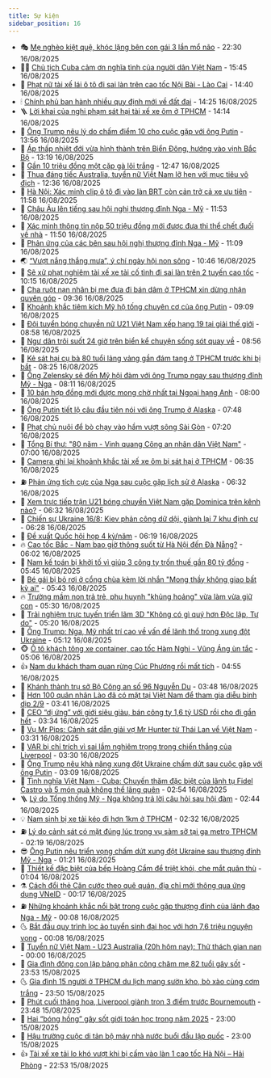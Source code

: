 ```yaml
---
title: Sự kiện
sidebar_position: 16
---
```


<!-- dantri-su-kien:START -->
- 🎭 [Mẹ nghèo kiệt quệ, khóc lặng bên con gái 3 lần mổ não](https://dantri.com.vn/tam-long-nhan-ai/me-ngheo-kiet-que-khoc-lang-ben-con-gai-3-lan-mo-nao-20250803234912476.htm) - 22:30 16/08/2025
- 👨‍🏫 [Chủ tịch Cuba cảm ơn nghĩa tình của người dân Việt Nam](https://dantri.com.vn/the-gioi/chu-tich-cuba-cam-on-nghia-tinh-cua-nguoi-dan-viet-nam-20250816224231926.htm) - 15:45 16/08/2025
- 🌮 [Phạt nữ tài xế lái ô tô đi sai làn trên cao tốc Nội Bài - Lào Cai](https://dantri.com.vn/xa-hoi/phat-nu-tai-xe-lai-o-to-di-sai-lan-tren-cao-toc-noi-bai-lao-cai-20250816213823433.htm) - 14:40 16/08/2025
- 🕯 [Chính phủ ban hành nhiều quy định mới về đất đai](https://dantri.com.vn/xa-hoi/chinh-phu-ban-hanh-nhieu-quy-dinh-moi-ve-dat-dai-20250816211927914.htm) - 14:25 16/08/2025
- 🪜 [Lời khai của nghi phạm sát hại tài xế xe ôm ở TPHCM](https://dantri.com.vn/phap-luat/loi-khai-cua-nghi-pham-sat-hai-tai-xe-xe-om-o-tphcm-20250816201605612.htm) - 14:14 16/08/2025
- 🐘 [Ông Trump nêu lý do chấm điểm 10 cho cuộc gặp với ông Putin](https://dantri.com.vn/the-gioi/ong-trump-neu-ly-do-cham-diem-10-cho-cuoc-gap-voi-ong-putin-20250816205139506.htm) - 13:56 16/08/2025
- 🤔 [Áp thấp nhiệt đới vừa hình thành trên Biển Đông, hướng vào vịnh Bắc Bộ](https://dantri.com.vn/xa-hoi/ap-thap-nhiet-doi-vua-hinh-thanh-tren-bien-dong-huong-vao-vinh-bac-bo-20250816201031492.htm) - 13:19 16/08/2025
- 🧠 [Gần 10 triệu đồng một cặp gà lôi trắng](https://dantri.com.vn/kinh-doanh/gan-10-trieu-dong-mot-cap-ga-loi-trang-20250815152211953.htm) - 12:47 16/08/2025
- 📝 [Thua đáng tiếc Australia, tuyển nữ Việt Nam lỡ hẹn với mục tiêu vô địch](https://dantri.com.vn/the-thao/thua-dang-tiec-australia-tuyen-nu-viet-nam-lo-hen-voi-muc-tieu-vo-dich-20250816193605745.htm) - 12:36 16/08/2025
- 🦏 [Hà Nội: Xác minh clip ô tô đi vào làn BRT còn cản trở cả xe ưu tiên](https://dantri.com.vn/xa-hoi/ha-noi-xac-minh-clip-o-to-di-vao-lan-brt-con-can-tro-ca-xe-uu-tien-20250816185410542.htm) - 11:58 16/08/2025
- 🥰 [Châu Âu lên tiếng sau hội nghị thượng đỉnh Nga - Mỹ](https://dantri.com.vn/the-gioi/chau-au-len-tieng-sau-hoi-nghi-thuong-dinh-nga-my-20250816181218953.htm) - 11:53 16/08/2025
- 🤗 [Xác minh thông tin nộp 50 triệu đồng mới được đưa thi thể chết đuối về nhà](https://dantri.com.vn/xa-hoi/xac-minh-thong-tin-nop-50-trieu-dong-moi-duoc-dua-thi-the-chet-duoi-ve-nha-20250816183847043.htm) - 11:50 16/08/2025
- 🌈 [Phản ứng của các bên sau hội nghị thượng đỉnh Nga - Mỹ](https://dantri.com.vn/the-gioi/phan-ung-cua-cac-ben-sau-hoi-nghi-thuong-dinh-nga-my-20250816175819480.htm) - 11:09 16/08/2025
- 🌏 [“Vượt nắng thắng mưa”, ý chí ngày hội non sông](https://dantri.com.vn/xa-hoi/vuot-nang-thang-mua-y-chi-ngay-hoi-non-song-20250816173102317.htm) - 10:46 16/08/2025
- 💄 [Sẽ xử phạt nghiêm tài xế xe tải cố tình đi sai làn trên 2 tuyến cao tốc](https://dantri.com.vn/xa-hoi/se-xu-phat-nghiem-tai-xe-xe-tai-co-tinh-di-sai-lan-tren-2-tuyen-cao-toc-20250816170404341.htm) - 10:15 16/08/2025
- 👺 [Cha ruột nạn nhân bị mẹ đưa đi bán dâm ở TPHCM xin dừng nhận quyên góp](https://dantri.com.vn/tam-long-nhan-ai/cha-ruot-nan-nhan-bi-me-dua-di-ban-dam-o-tphcm-xin-dung-nhan-quyen-gop-20250816153153320.htm) - 09:36 16/08/2025
- 👹 [Khoảnh khắc tiêm kích Mỹ hộ tống chuyên cơ của ông Putin](https://dantri.com.vn/the-gioi/khoanh-khac-tiem-kich-my-ho-tong-chuyen-co-cua-ong-putin-20250816155119021.htm) - 09:09 16/08/2025
- 🌊 [Đội tuyển bóng chuyền nữ U21 Việt Nam xếp hạng 19 tại giải thế giới](https://dantri.com.vn/the-thao/doi-tuyen-bong-chuyen-nu-u21-viet-nam-xep-hang-19-tai-giai-the-gioi-20250816155814791.htm) - 08:58 16/08/2025
- 🤠 [Ngư dân trôi suốt 24 giờ trên biển kể chuyện sống sót quay về](https://dantri.com.vn/xa-hoi/ngu-dan-troi-suot-24-gio-tren-bien-ke-chuyen-song-sot-quay-ve-20250816151637496.htm) - 08:56 16/08/2025
- 🎊 [Kẻ sát hại cụ bà 80 tuổi lảng vảng gần đám tang ở TPHCM trước khi bị bắt](https://dantri.com.vn/phap-luat/ke-sat-hai-cu-ba-80-tuoi-lang-vang-gan-dam-tang-o-tphcm-truoc-khi-bi-bat-20250816143221444.htm) - 08:25 16/08/2025
- 🐘 [Ông Zelensky sẽ đến Mỹ hội đàm với ông Trump ngay sau thượng đỉnh Mỹ - Nga](https://dantri.com.vn/the-gioi/ong-zelensky-se-den-my-hoi-dam-voi-ong-trump-ngay-sau-thuong-dinh-my-nga-20250816150724342.htm) - 08:11 16/08/2025
- 💂 [10 bản hợp đồng mới được mong chờ nhất tại Ngoại hạng Anh](https://dantri.com.vn/the-thao/10-ban-hop-dong-moi-duoc-mong-cho-nhat-tai-ngoai-hang-anh-20250815120856234.htm) - 08:00 16/08/2025
- 👹 [Ông Putin tiết lộ câu đầu tiên nói với ông Trump ở Alaska](https://dantri.com.vn/the-gioi/ong-putin-tiet-lo-cau-dau-tien-noi-voi-ong-trump-o-alaska-20250816140715545.htm) - 07:48 16/08/2025
- 🦒 [Phạt chủ nuôi để bò chạy vào hầm vượt sông Sài Gòn](https://dantri.com.vn/xa-hoi/phat-chu-nuoi-de-bo-chay-vao-ham-vuot-song-sai-gon-20250816141130367.htm) - 07:20 16/08/2025
- 🗽 [Tổng Bí thư: &quot;80 năm - Vinh quang Công an nhân dân Việt Nam&quot;](https://dantri.com.vn/xa-hoi/tong-bi-thu-80-nam-vinh-quang-cong-an-nhan-dan-viet-nam-20250816101808727.htm) - 07:00 16/08/2025
- 💄 [Camera ghi lại khoảnh khắc tài xế xe ôm bị sát hại ở TPHCM](https://dantri.com.vn/phap-luat/camera-ghi-lai-khoanh-khac-tai-xe-xe-om-bi-sat-hai-o-tphcm-20250816123853002.htm) - 06:35 16/08/2025
- ⛽️ [Phản ứng tích cực của Nga sau cuộc gặp lịch sử ở Alaska](https://dantri.com.vn/the-gioi/phan-ung-tich-cuc-cua-nga-sau-cuoc-gap-lich-su-o-alaska-20250816104121034.htm) - 06:32 16/08/2025
- 🥷 [Xem trực tiếp trận U21 bóng chuyền Việt Nam gặp Dominica trên kênh nào?](https://dantri.com.vn/the-thao/xem-truc-tiep-tran-u21-bong-chuyen-viet-nam-gap-dominica-tren-kenh-nao-20250816133212599.htm) - 06:32 16/08/2025
- 🤖 [Chiến sự Ukraine 16/8: Kiev phản công dữ dội, giành lại 7 khu định cư](https://dantri.com.vn/the-gioi/chien-su-ukraine-168-kiev-phan-cong-du-doi-gianh-lai-7-khu-dinh-cu-20250816095344935.htm) - 06:28 16/08/2025
- 🌊 [Đề xuất Quốc hội họp 4 kỳ/năm](https://dantri.com.vn/xa-hoi/de-xuat-quoc-hoi-hop-4-kynam-20250816131016318.htm) - 06:19 16/08/2025
- 🔥 [Cao tốc Bắc - Nam bao giờ thông suốt từ Hà Nội đến Đà Nẵng?](https://dantri.com.vn/xa-hoi/cao-toc-bac-nam-bao-gio-thong-suot-tu-ha-noi-den-da-nang-20250816105845064.htm) - 06:02 16/08/2025
- 🦏 [Nam kế toán bị khởi tố vì giúp 3 công ty trốn thuế gần 80 tỷ đồng](https://dantri.com.vn/phap-luat/nam-ke-toan-bi-khoi-to-vi-giup-3-cong-ty-tron-thue-gan-80-ty-dong-20250816122001545.htm) - 05:45 16/08/2025
- 🐘 [Bé gái bị bỏ rơi ở cổng chùa kèm lời nhắn &quot;Mong thầy không giao bất kỳ ai&quot;](https://dantri.com.vn/xa-hoi/be-gai-bi-bo-roi-o-cong-chua-kem-loi-nhan-mong-thay-khong-giao-bat-ky-ai-20250816122256635.htm) - 05:43 16/08/2025
- 🔥 [Trường mầm non trả trẻ, phụ huynh &quot;khủng hoảng&quot; vừa làm vừa giữ con](https://dantri.com.vn/giao-duc/truong-mam-non-tra-tre-phu-huynh-khung-hoang-vua-lam-vua-giu-con-20250816071925332.htm) - 05:30 16/08/2025
- 💼 [Trải nghiệm trực tuyến triển lãm 3D &quot;Không có gì quý hơn Độc lập, Tự do&quot;](https://dantri.com.vn/noi-vu/trai-nghiem-truc-tuyen-trien-lam-3d-khong-co-gi-quy-hon-doc-lap-tu-do-20250816122014324.htm) - 05:20 16/08/2025
- 🚀 [Ông Trump: Nga, Mỹ nhất trí cao về vấn đề lãnh thổ trong xung đột Ukraine](https://dantri.com.vn/the-gioi/ong-trump-nga-my-nhat-tri-cao-ve-van-de-lanh-tho-trong-xung-dot-ukraine-20250816113753129.htm) - 05:12 16/08/2025
- 🐵 [Ô tô khách tông xe container, cao tốc Hàm Nghi - Vũng Áng ùn tắc](https://dantri.com.vn/xa-hoi/o-to-khach-tong-xe-container-cao-toc-ham-nghi-vung-ang-un-tac-20250816112057013.htm) - 05:06 16/08/2025
- 👍 [Nam du khách tham quan rừng Cúc Phương rồi mất tích](https://dantri.com.vn/xa-hoi/nam-du-khach-tham-quan-rung-cuc-phuong-roi-mat-tich-20250816114714562.htm) - 04:55 16/08/2025
- 🚦 [Khánh thành trụ sở Bộ Công an số 96 Nguyễn Du](https://dantri.com.vn/xa-hoi/khanh-thanh-tru-so-bo-cong-an-so-96-nguyen-du-20250816103534348.htm) - 03:48 16/08/2025
- 🥸 [Hơn 100 quân nhân Lào đã có mặt tại Việt Nam để tham gia diễu binh dịp 2/9](https://dantri.com.vn/xa-hoi/hon-100-quan-nhan-lao-da-co-mat-tai-viet-nam-de-tham-gia-dieu-binh-dip-29-20250816101903741.htm) - 03:41 16/08/2025
- 🥷 [CEO “dị ứng” với giới siêu giàu, bán công ty 1,6 tỷ USD rồi cho đi gần hết](https://dantri.com.vn/kinh-doanh/ceo-di-ung-voi-gioi-sieu-giau-ban-cong-ty-16-ty-usd-roi-cho-di-gan-het-20250815221212471.htm) - 03:34 16/08/2025
- 🤡 [Vụ Mr Pips: Cảnh sát dẫn giải vợ Mr Hunter từ Thái Lan về Việt Nam](https://dantri.com.vn/phap-luat/vu-mr-pips-canh-sat-dan-giai-vo-mr-hunter-tu-thai-lan-ve-viet-nam-20250816102814538.htm) - 03:31 16/08/2025
- 🥳 [VAR bị chỉ trích vì sai lầm nghiêm trọng trong chiến thắng của Liverpool](https://dantri.com.vn/the-thao/var-bi-chi-trich-vi-sai-lam-nghiem-trong-trong-chien-thang-cua-liverpool-20250816101740395.htm) - 03:30 16/08/2025
- 🤩 [Ông Trump nêu khả năng xung đột Ukraine chấm dứt sau cuộc gặp với ông Putin](https://dantri.com.vn/the-gioi/ong-trump-neu-kha-nang-xung-dot-ukraine-cham-dut-sau-cuoc-gap-voi-ong-putin-20250816094725366.htm) - 03:09 16/08/2025
- 🎡 [Tình nghĩa Việt Nam - Cuba: Chuyến thăm đặc biệt của lãnh tụ Fidel Castro và 5 món quà không thể lãng quên](https://dantri.com.vn/doi-song/tinh-nghia-viet-nam-cuba-chuyen-tham-dac-biet-cua-lanh-tu-fidel-castro-va-5-mon-qua-khong-the-lang-quen-20250816015703028.htm) - 02:54 16/08/2025
- 🪜 [Lý do Tổng thống Mỹ - Nga không trả lời câu hỏi sau hội đàm](https://dantri.com.vn/the-gioi/ly-do-tong-thong-my-nga-khong-tra-loi-cau-hoi-sau-hoi-dam-20250816091417511.htm) - 02:44 16/08/2025
- 💡 [Nam sinh bị xe tải kéo đi hơn 1km ở TPHCM](https://dantri.com.vn/xa-hoi/nam-sinh-bi-xe-tai-keo-di-hon-1km-o-tphcm-20250816081414131.htm) - 02:32 16/08/2025
- ⛽️ [Lý do cảnh sát có mặt đúng lúc trong vụ sàm sỡ tại ga metro TPHCM](https://dantri.com.vn/xa-hoi/ly-do-canh-sat-co-mat-dung-luc-trong-vu-sam-so-tai-ga-metro-tphcm-20250816084312699.htm) - 02:19 16/08/2025
- 😎 [Ông Putin nêu triển vọng chấm dứt xung đột Ukraine sau thượng đỉnh Mỹ - Nga](https://dantri.com.vn/the-gioi/ong-putin-neu-trien-vong-cham-dut-xung-dot-ukraine-sau-thuong-dinh-my-nga-20250816074320589.htm) - 01:21 16/08/2025
- 🗽 [Thiết kế đặc biệt của bếp Hoàng Cầm để triệt khói, che mắt quân thù](https://dantri.com.vn/khoa-hoc/thiet-ke-dac-biet-cua-bep-hoang-cam-de-triet-khoi-che-mat-quan-thu-20250814144359648.htm) - 01:04 16/08/2025
- ⚗️ [Cách đổi thẻ Căn cước theo quê quán, địa chỉ mới thông qua ứng dụng VNeID](https://dantri.com.vn/cong-nghe/cach-doi-the-can-cuoc-theo-que-quan-dia-chi-moi-thong-qua-ung-dung-vneid-20250816040121716.htm) - 00:17 16/08/2025
- ⛽️ [Những khoảnh khắc nổi bật trong cuộc gặp thượng đỉnh của lãnh đạo Nga - Mỹ](https://dantri.com.vn/the-gioi/nhung-khoanh-khac-noi-bat-trong-cuoc-gap-thuong-dinh-cua-lanh-dao-nga-my-20250816065219086.htm) - 00:08 16/08/2025
- 🌜 [Bắt đầu quy trình lọc ảo tuyển sinh đại học với hơn 7,6 triệu nguyện vọng](https://dantri.com.vn/giao-duc/bat-dau-quy-trinh-loc-ao-tuyen-sinh-dai-hoc-voi-hon-76-trieu-nguyen-vong-20250816065058437.htm) - 00:08 16/08/2025
- 🦩 [Tuyển nữ Việt Nam - U23 Australia &lpar;20h hôm nay&rpar;: Thử thách gian nan](https://dantri.com.vn/the-thao/tuyen-nu-viet-nam-u23-australia-20h-hom-nay-thu-thach-gian-nan-20250815184748294.htm) - 00:00 16/08/2025
- 🦒 [Gia đình đông con lập bảng phân công chăm mẹ 82 tuổi gây sốt](https://dantri.com.vn/doi-song/gia-dinh-dong-con-lap-bang-phan-cong-cham-me-82-tuoi-gay-sot-20250815231815057.htm) - 23:53 15/08/2025
- 🌜 [Gia đình 15 người ở TPHCM du lịch mang sườn kho, bò xào cùng cơm trắng](https://dantri.com.vn/du-lich/gia-dinh-15-nguoi-o-tphcm-du-lich-mang-suon-kho-bo-xao-cung-com-trang-20250815161054408.htm) - 23:50 15/08/2025
- 🐎 [Phút cuối thăng hoa, Liverpool giành trọn 3 điểm trước Bournemouth](https://dantri.com.vn/the-thao/phut-cuoi-thang-hoa-liverpool-gianh-tron-3-diem-truoc-bournemouth-20250816064808885.htm) - 23:48 15/08/2025
- 🌋 [Hai “bóng hồng” gây sốt giới toán học trong năm 2025](https://dantri.com.vn/giao-duc/hai-bong-hong-gay-sot-gioi-toan-hoc-trong-nam-2025-20250815203410313.htm) - 23:00 15/08/2025
- 🧰 [Hậu trường cuộc di tản bộ máy nhà nước buổi đầu lập quốc](https://dantri.com.vn/noi-vu/hau-truong-cuoc-di-tan-bo-may-nha-nuoc-buoi-dau-lap-quoc-20250806231823096.htm) - 23:00 15/08/2025
- 👍 [Tài xế xe tải lo khó vượt khi bị cấm vào làn 1 cao tốc Hà Nội – Hải Phòng](https://dantri.com.vn/xa-hoi/tai-xe-xe-tai-lo-kho-vuot-khi-bi-cam-vao-lan-1-cao-toc-ha-noi-hai-phong-20250816005242520.htm) - 22:53 15/08/2025<!-- dantri-su-kien:END -->
